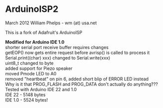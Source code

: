 # ArduinoISP2 #

 March 2012 William Phelps - wm (at) usa.net 
 
 This is a fork of Adafruit's ArduinoISP
 
**Modified for Arduino IDE 1.0**  
 shorter serial port receive buffer requires changes  
 getEOP() now gets entire request before avrisp() is called to process it  
 Serial.print((char) xxx) changed to Serial.write(xxx)  
 uint8_t changed to byte  
 added support for Piezo speaker  
 moved Pmode LED to A0  
 removed "heartbeat" on pin 6, added short blip of ERROR LED instead  
 Why is it that PROG_FLASH and PROG_DATA don't actually do anything???  
 Tested with Arduino IDE 22 and 1.0  
 IDE 22 - 5148 bytes  
 IDE 1.0 - 5524 bytes!  